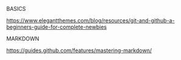 BASICS

https://www.elegantthemes.com/blog/resources/git-and-github-a-beginners-guide-for-complete-newbies

MARKDOWN

https://guides.github.com/features/mastering-markdown/
